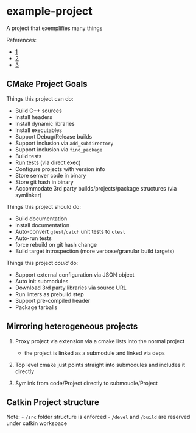 # example-project
A project that exemplifies many things

References:
- [1](https://pabloariasal.github.io/2018/02/19/its-time-to-do-cmake-right/)
- [2](https://rix0r.nl/blog/2015/08/13/cmake-guide/)
- [3](https://gitlab.kitware.com/cmake/community/wikis/doc/tutorials/How-to-create-a-ProjectConfig.cmake-file)


## CMake Project Goals

Things this project can do:

- Build C++ sources
- Install headers
- Install dynamic libraries
- Install executables
- Support Debug/Release builds
- Support inclusion via `add_subdirectory`
- Support inclusion via `find_package`
- Build tests
- Run tests (via direct exec)
- Configure projects with version info
- Store semver code in binary
- Store git hash in binary
- Accommodate 3rd party builds/projects/package structures (via symlinker)


Things this project should do:

- Build documentation
- Install documentation
- Auto-convert `gtest`/`catch` unit tests to `ctest`
- Auto-run tests 
- force rebuild on git hash change
- Build target introspection (more verbose/granular build targets)


Things this project _could_ do:

- Support external configuration via JSON object
- Auto init submodules
- Download 3rd party libraries via source URL
- Run linters as prebuild step
- Support pre-compiled header
- Package tarballs


## Mirroring heterogeneous projects

1) Proxy project via extension via a cmake lists into the normal project
    - the project is linked as a submodule and linked via deps

2) Top level cmake just points straight into submodules and includes it directly

3) Symlink from code/Project directly to submoudle/Project


## Catkin Project structure

Note: 
    - `/src` folder structure is enforced
    - `/devel` and `/build` are reserved under catkin workspace
